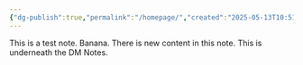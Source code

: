 ```yaml
---
{"dg-publish":true,"permalink":"/homepage/","created":"2025-05-13T10:51:18.252+02:00","updated":"2025-05-13T11:10:22.453+02:00"}
---
```


This is a test note. Banana. 
There is new content in this note. 
This is underneath the DM Notes.